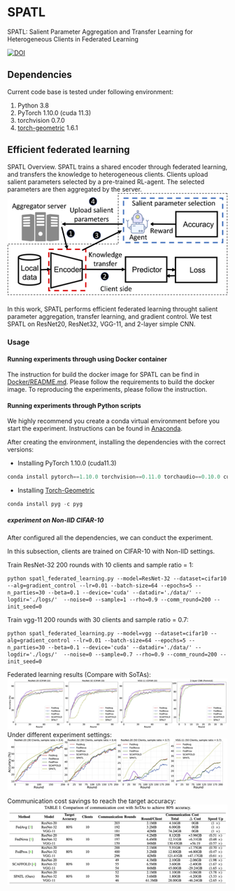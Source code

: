 # SPATL 
SPATL: Salient Parameter Aggregation and Transfer Learning for Heterogeneous Clients in Federated Learning

[![DOI](https://zenodo.org/badge/429851236.svg)](https://zenodo.org/badge/latestdoi/429851236)

## Dependencies

Current code base is tested under following environment:

1. Python   3.8
2. PyTorch  1.10.0 (cuda 11.3)
3. torchvision 0.7.0
4. [torch-geometric](https://pytorch-geometric.readthedocs.io/en/latest/notes/installation.html#) 1.6.1

## Efficient federated learning
SPATL Overview. SPATL trains a shared encoder through federated learning, and transfers the  knowledge to heterogeneous clients. Clients upload salient parameters selected by a pre-trained RL-agent. The selected parameters are then aggregated by the server.
![](./logs/figure/overview.png)

In this work, SPATL performs efficient federated learning throught salient parameter aggregation, transfer learning, and gradient control. We test SPATL
on ResNet20, ResNet32, VGG-11, and 2-layer simple CNN.

### Usage
#### Running experiments through using Docker container
The instruction for build the docker image for SPATL can be find in [Docker/README.md](Docker/README.md).
Please follow the requirements to build the docker image. To reproducing the experiments, please follow the 
instruction.

#### Running experiments through Python scripts
We highly recommend you create a conda virtual environment before you start the experiment.
Instructions can be found in [Anaconda](https://docs.conda.io/projects/conda/en/latest/user-guide/tasks/manage-environments.html).

After creating the environment, installing the dependencies with the correct versions:
- Installing PyTorch 1.10.0 (cuda11.3)
```python
conda install pytorch==1.10.0 torchvision==0.11.0 torchaudio==0.10.0 cudatoolkit=11.3 -c pytorch -c conda-forge
```
- Installing [Torch-Geometric](https://pytorch-geometric.readthedocs.io/en/latest/notes/installation.html#) 
```python
conda install pyg -c pyg
```

##### experiment on Non-IID CIFAR-10
After configured all the dependencies, we can conduct the experiment.

In this subsection, clients are trained on CIFAR-10 with Non-IID settings.

Train ResNet-32 200 rounds with 10 clients and sample ratio = 1:
   ```
python spatl_federated_learning.py --model=ResNet-32 --dataset=cifar10 --alg=gradient_control --lr=0.01 --batch-size=64 --epochs=5 --n_parties=30 --beta=0.1 --device='cuda' --datadir='./data/' --logdir='./logs/'  --noise=0 --sample=1 --rho=0.9 --comm_round=200 --init_seed=0
   ```
Train vgg-11 200 rounds with 30 clients and sample ratio = 0.7:
  ```angular2html
python spatl_federated_learning.py --model=vgg --dataset=cifar10 --alg=gradient_control --lr=0.01 --batch-size=64 --epochs=5 --n_parties=30 --beta=0.1 --device='cuda' --datadir='./data/' --logdir='./logs/'  --noise=0 --sample=0.7 --rho=0.9 --comm_round=200 --init_seed=0
   ```
Federated learning results (Compare with SoTAs):
![](./logs/figure/train_effi.png)
Under different experiment settings:
![](./logs/figure/train_effi_2.png)

Communication cost savings to reach the target accuracy:
![](./logs/figure/com_cost.png)
